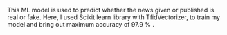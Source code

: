 This ML model is used to predict whether the news given or published is real or fake. Here, I used Scikit learn library with TfidVectorizer, to train my model and bring out maximum accuracy of 97.9 % .
